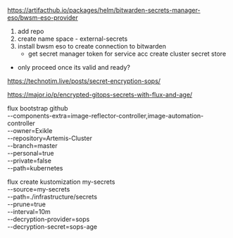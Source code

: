 https://artifacthub.io/packages/helm/bitwarden-secrets-manager-eso/bwsm-eso-provider

1. add repo
2. create name space - external-secrets
3. install bwsm eso to create connection to bitwarden
    - get secret manager token for service acc
create cluster secret store
- only proceed once its valid and ready?


https://technotim.live/posts/secret-encryption-sops/

https://major.io/p/encrypted-gitops-secrets-with-flux-and-age/

flux bootstrap github \
  --components-extra=image-reflector-controller,image-automation-controller \
  --owner=Exikle \
  --repository=Artemis-Cluster \
  --branch=master \
  --personal=true \
  --private=false \
  --path=kubernetes

  flux create kustomization my-secrets \
--source=my-secrets \
--path=./infrastructure/secrets \
--prune=true \
--interval=10m \
--decryption-provider=sops \
--decryption-secret=sops-age